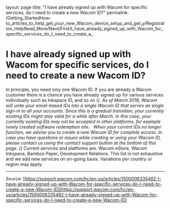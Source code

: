 layout: page
title: "I have already signed up with Wacom for specific services, do I need to create a new Wacom ID?"
permalink: /Getting_StartedHow-to_articles_to_help_get_your_new_Wacom_device_setup_and_get_y/Registration_HelpRead_More/Next/First/I_have_already_signed_up_with_Wacom_for_specific_services_do_I_need_to_create_a_

# I have already signed up with Wacom for specific services, do I need to create a new Wacom ID?

In principle, you need only one Wacom ID.
 If you are already a Wacom customer there is a chance you have already signed up for various services individually such as Inkspace ID, and so on (*).
 As of March 2018, Wacom will unite your email-based IDs into a single Wacom ID that serves as single sign-in to all your accounts. Since this is a gradual transition, your currently existing IDs might stay valid for a while after March. In this case, your currently existing IDs may not be accepted in other platforms, for example newly created software redemption site.  
 When your current IDs no longer function, we advise you to create a new Wacom ID for complete access.
 In case you have questions or issues while creating or using your Wacom ID, please contact us using the contact support button at the bottom of this page.
 (*) Current services and platforms are: Wacom eStore, Wacom Inkspace, Bamboo Paper, Development Relations. This list is not exhaustive and we add new services on on-going basis. Variations per country or region may apply.

---
Source: [https://support.wacom.com/hc/en-us/articles/1500006335482-I-have-already-signed-up-with-Wacom-for-specific-services-do-I-need-to-create-a-new-Wacom-ID](https://support.wacom.com/hc/en-us/articles/1500006335482-I-have-already-signed-up-with-Wacom-for-specific-services-do-I-need-to-create-a-new-Wacom-ID)
